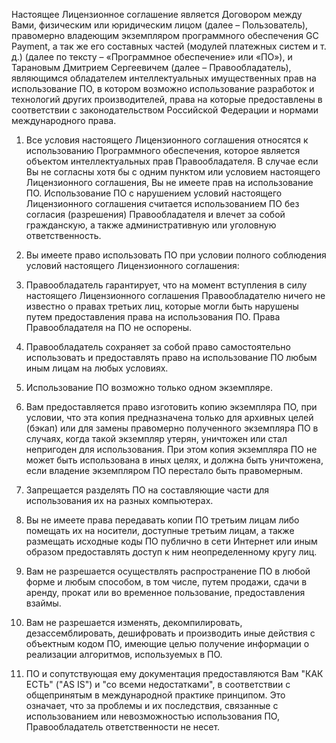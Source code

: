 Настоящее Лицензионное cоглашение является Договором между Вами, физическим или юридическим лицом (далее – Пользователь), правомерно владеющим экземпляром программного обеспечения GC Payment, а так же его составных частей (модулей платежных систем и т. д.) (далее по тексту – «Программное обеспечение» или «ПО»), и Тарановым Дмитрием Сергеевичем (далее – Правообладатель), являющимся обладателем интеллектуальных имущественных прав на использование ПО, в котором возможно использование разработок и технологий других производителей, права на которые предоставлены в соответствии с законодательством Российской Федерации и нормами международного права.

1. Все условия настоящего Лицензионного соглашения относятся к использованию Программного обеспечения, которое является объектом интеллектуальных прав Правообладателя. В случае если Вы не согласны хотя бы с одним пунктом или условием настоящего Лицензионного соглашения, Вы не имеете прав на использование ПО. Использование ПО с нарушением условий настоящего Лицензионного соглашения считается использованием ПО без согласия (разрешения) Правообладателя и влечет за собой гражданскую, а также административную или уголовную ответственность.

2. Вы имеете право использовать ПО при условии полного соблюдения условий настоящего Лицензионного соглашения:

3. Правообладатель гарантирует, что на момент вступления в силу настоящего Лицензионного соглашения Правообладателю ничего не известно о правах третьих лиц, которые могли быть нарушены путем предоставления права на использования ПО. Права Правообладателя на ПО не оспорены.

4. Правообладатель сохраняет за собой право самостоятельно использовать и предоставлять право на использование ПО любым иным лицам на любых условиях.

5. Использование ПО возможно только одном экземпляре.

6. Вам предоставляется право изготовить копию экземпляра ПО, при условии, что эта копия предназначена только для архивных целей (бэкап) или для замены правомерно полученного экземпляра ПО в случаях, когда такой экземпляр утерян, уничтожен или стал непригоден для использования. При этом копия экземпляра ПО не может быть использована в иных целях, и должна быть уничтожена, если владение экземпляром ПО перестало быть правомерным.

7. Запрещается разделять ПО на составляющие части для использования их на разных компьютерах.

8. Вы не имеете права передавать копии ПО третьим лицам либо помещать их на носители, доступные третьим лицам, а также размещать исходные коды ПО публично в сети Интернет или иным образом предоставлять доступ к ним неопределенному кругу лиц.

9. Вам не разрешается осуществлять распространение ПО в любой форме и любым способом, в том числе, путем продажи, сдачи в аренду, прокат или во временное пользование, предоставления взаймы.

10. Вам не разрешается изменять, декомпилировать, дезассемблировать, дешифровать и производить иные действия с объектным кодом ПО, имеющие целью получение информации о реализации алгоритмов, используемых в ПО.

11. ПО и сопутствующая ему документация предоставляются Вам "КАК ЕСТЬ" ("AS IS") и "со всеми недостатками", в соответствии с общепринятым в международной практике принципом. Это означает, что за проблемы и их последствия, связанные с использованием или невозможностью использования ПО, Правообладатель ответственности не несет.
